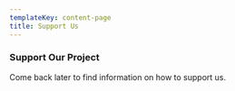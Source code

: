 ```yaml
---
templateKey: content-page
title: Support Us
---
```

### Support Our Project

Come back later to find information on how to support us.
